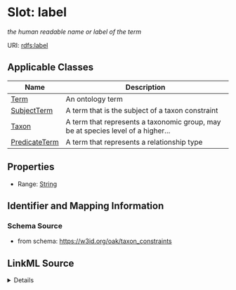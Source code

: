 # Slot: label
_the human readable name or label of the term_


URI: [rdfs:label](http://www.w3.org/2000/01/rdf-schema#label)



<!-- no inheritance hierarchy -->




## Applicable Classes

| Name | Description |
| --- | --- |
[Term](Term.md) | An ontology term
[SubjectTerm](SubjectTerm.md) | A term that is the subject of a taxon constraint
[Taxon](Taxon.md) | A term that represents a taxonomic group, may be at species level of a higher...
[PredicateTerm](PredicateTerm.md) | A term that represents a relationship type






## Properties

* Range: [String](String.md)







## Identifier and Mapping Information







### Schema Source


* from schema: https://w3id.org/oak/taxon_constraints




## LinkML Source

<details>
```yaml
name: label
description: the human readable name or label of the term
from_schema: https://w3id.org/oak/taxon_constraints
rank: 1000
slot_uri: rdfs:label
alias: label
owner: Term
domain_of:
- Term
range: string

```
</details>
